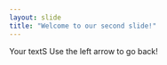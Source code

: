 ```yaml
---
layout: slide
title: "Welcome to our second slide!"
---
```

Your textS
Use the left arrow to go back!
